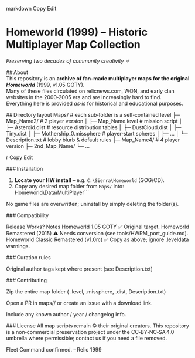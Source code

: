 markdown
Copy
Edit
# Homeworld (1999) – Historic Multiplayer Map Collection  
*Preserving two decades of community creativity ✧*

## About  
This repository is an **archive of fan‑made multiplayer maps for the original *Homeworld*** (1999, v1.05 GOTY).  
Many of these files circulated on relicnews.com, WON, and early clan websites in the 2000‑2005 era and are increasingly hard to find.  
Everything here is provided *as‑is* for historical and educational purposes.

## Directory layout
Maps/ # each sub‑folder is a self‑contained level
 ├─ Map_Name2/ # 2 player version
 │ ├─ Map_Name.level # mission script
 │ ├─ Asteroid.dist # resource distribution tables
 │ ├─ DustCloud.dist
 │ ├─ Tiny.dist
 │ ├─ Mothership_0.missphere # player‑start spheres
 │ ├─ …
 │ └─ Description.txt # lobby blurb & default rules
 ├─ Map_Name4/ # 4 player version
 ├─ 2nd_Map_Name/
 └─ …

r
Copy
Edit

### Installation
1. **Locate your HW install** – e.g. `C:\Sierra\Homeworld` (GOG/CD).  
2. Copy any desired map folder from `Maps/` into:
Homeworld\Data\MultiPlayer\```


No game files are overwritten; uninstall by simply deleting the folder(s).

### Compatibility

Release	Works?	Notes
Homeworld 1.05 GOTY	✅	Original target.
Homeworld Remastered (2015)	⚠️	Needs conversion (see tools/HWRM_port_guide.md).
Homeworld Classic Remastered (v1.0rc)	✅	Copy as above; ignore .leveldata warnings.

### Curation rules

Original author tags kept where present (see Description.txt)

### Contributing

Zip the entire map folder ( .level, .missphere, .dist, Description.txt)

Open a PR in maps/<MapName>/ or create an issue with a download link.

Include any known author / year / changelog info.

### License
All map scripts remain © their original creators.
This repository is a non‑commercial preservation project under the CC‑BY‑NC‑SA 4.0 umbrella where permissible; contact us if you need a file removed.

Fleet Command confirmed.
– Relic 1999